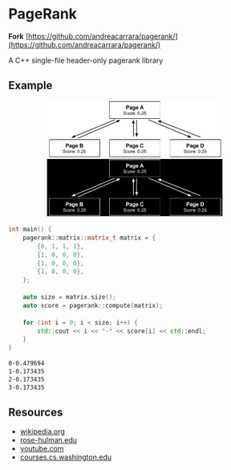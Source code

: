 # PageRank

**Fork**
[https://github.com/andreacarrara/pagerank/](https://github.com/andreacarrara/pagerank/)

A C++ single-file header-only pagerank library

## Example
<p align="center">
  <img src="assets/example-light.png#gh-light-mode-only" width="350px" />
  <img src="assets/example-dark.png#gh-dark-mode-only" width="350px" />
</p>

```cpp
int main() {
    pagerank::matrix::matrix_t matrix = {
        {0, 1, 1, 1},
        {1, 0, 0, 0},
        {1, 0, 0, 0},
        {1, 0, 0, 0},
    };
    
    auto size = matrix.size();
    auto score = pagerank::compute(matrix);
    
    for (int i = 0; i < size; i++) {
        std::cout << i << "-" << score[i] << std::endl;
    }
}
```

```shell
0-0.479694
1-0.173435
2-0.173435
3-0.173435
```

## Resources
* [wikipedia.org](https://wikipedia.org/wiki/PageRank)
* [rose-hulman.edu](https://www.rose-hulman.edu/~bryan/googleFinalVersionFixed.pdf)
* [youtube.com](https://youtube.com/playlist?list=PLLssT5z_DsK9JDLcT8T62VtzwyW9LNepV)
* [courses.cs.washington.edu](https://courses.cs.washington.edu/courses/cse373/17au/project3/project3-3.html)